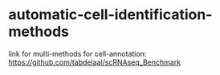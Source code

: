# automatic-cell-identification-methods
link for multi-methods for cell-annotation: https://github.com/tabdelaal/scRNAseq_Benchmark
